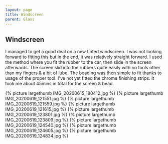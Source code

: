 ```yaml
---
layout: page
title: Windscreen
parent: Glass
---
```

## Windscreen

I managed to get a good deal on a new tinted windscreen. I was not looking forward to fitting this but in the end, it was relatively straight forward. I used the method where you fit the rubber to the car, then slide in the screen afterwards. The screen slid into the rubbers quite easily with no tools other than my fingers & a bit of lube. The beading was then simple to fit thanks to usage of the proper tool. I've not yet fitted the chrome finishing strips. It took me about 45mins in total for the screen & bead. 

{% picture largethumb IMG_20200615_180412.jpg %}
{% picture largethumb IMG_20200619_121551.jpg %}
{% picture largethumb IMG_20200619_121559.jpg %}
{% picture largethumb IMG_20200619_121615.jpg %}
{% picture largethumb IMG_20200619_123801.jpg %}
{% picture largethumb IMG_20200619_123809.jpg %}
{% picture largethumb IMG_20200619_124540.jpg %}
{% picture largethumb IMG_20200619_124605.jpg %}
{% picture largethumb IMG_20200619_124834.jpg %}
